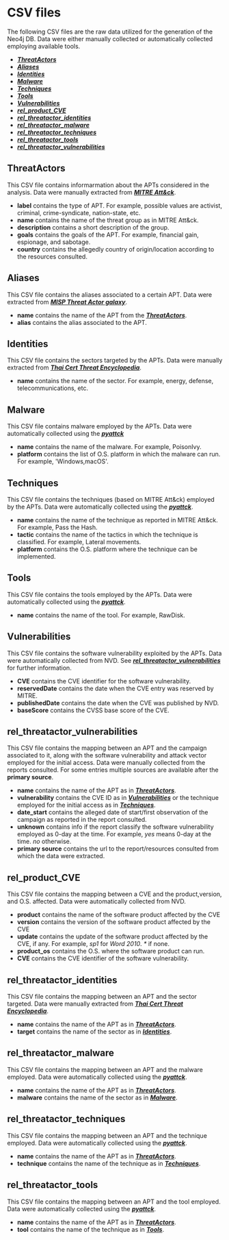 # CSV files

The following CSV files are the raw data utilized for the generation of the Neo4j DB. Data were either manually collected or automatically collected employing available tools.
- [***ThreatActors***](#ThreatActors)
- [***Aliases***](#Aliases)
- [***Identities***](#Identities)
- [***Malware***](#Malware)
- [***Techniques***](#Techniques)
- [***Tools***](#Tools)
- [***Vulnerabilities***](#Vulnerabilities)
- [***rel_product_CVE***](#rel_product_CVE)
- [***rel_threatactor_identities***](#rel_threatactor_identities)
- [***rel_threatactor_malware***](#rel_threatactor_malware)
- [***rel_threatactor_techniques***](#rel_threatactor_techniques)
- [***rel_threatactor_tools***](#rel_threatactor_tools)
- [***rel_threatactor_vulnerabilities***](#rel_threatactor_vulnerabilities)

## ThreatActors
This CSV file contains informarmation about the APTs considered in the analysis. Data were manually extracted from [***MITRE Att\&ck***](https://attack.mitre.org/).
- **label** contains the type of APT. For example, possible values are activist, criminal, crime-syndicate, nation-state, etc.
- **name** contains the name of the threat group as in MITRE Att&ck.
- **description** contains a short description of the group.
- **goals** contains the goals of the APT. For example, financial gain, espionage, and sabotage.
- **country** contains the allegedly country of origin/location according to the resources consulted.

## Aliases
This CSV file contains the aliases associated to a certain APT. Data were extracted from [***MISP Threat Actor galaxy***](https://www.misp-project.org/galaxy.html#_threat_actor).
- **name** contains the name of the APT from the [***ThreatActors***](#ThreatActors).
- **alias** contains the alias associated to the APT.

## Identities
This CSV file contains the sectors targeted by the APTs. Data were manually extracted from [***Thai Cert Threat Encyclopedia***](https://www.thaicert.or.th/downloads/files/A_Threat_Actor_Encyclopedia.pdf).
- **name** contains the name of the sector. For example, energy, defense, telecommunications, etc.

## Malware
This CSV file contains malware employed by the APTs. Data were automatically collected using the [***pyattck***](https://github.com/swimlane/pyattck)
- **name** contains the name of the malware. For example, PoisonIvy.
- **platform** contains the list of O.S. platform in which the malware can run. For example, 'Windows,macOS'.

## Techniques
This CSV file contains the techniques (based on MITRE Att\&ck) employed by the APTs. Data were automatically collected using the [***pyattck***](https://github.com/swimlane/pyattck).
- **name** contains the name of the technique as reported in MITRE Att\&ck. For example, Pass the Hash.
- **tactic** contains the name of the tactics in which the technique is classified. For example, Lateral movements.
- **platform** contains the O.S. platform where the technique can be implemented.

## Tools
This CSV file contains the tools employed by the APTs. Data were automatically collected using the [***pyattck***](https://github.com/swimlane/pyattck).
- **name** contains the name of the tool. For example, RawDisk.

## Vulnerabilities
This CSV file contains the software vulnerability exploited by the APTs. Data were automatically collected from NVD. See [***rel_threatactor_vulnerabilities***](#rel_threatactor_vulnerabilities) for further information.
- **CVE** contains the CVE identifier for the software vulnerability.
- **reservedDate** contains the date when the CVE entry was reserved by MITRE.
- **publishedDate** contains the date when the CVE was published by NVD.
- **baseScore** contains the CVSS base score of the CVE.

## rel_threatactor_vulnerabilities
This CSV file contains the mapping between an APT and the campaign associated to it, along with the software vulnerability and attack vector employed for the initial access. Data were manually collected from the reports consulted.
For some entries multiple sources are available after the **primary source**.
- **name** contains the name of the APT as in [***ThreatActors***](#ThreatActors).
- **vulnerability** contains the CVE ID as in [***Vulnerabilities***](#Vulnerabilities) or the technique employed for the initial access as in [***Techniques***](#Techniques).
- **date_start** contains the alleged date of start/first observation of the campaign as reported in the report consulted.
- **unknown** contains info if the report classify the software vulnerability employed as 0-day at the time. For example, *yes* means 0-day at the time. *no* otherwise.
- **primary source** contains the url to the report/resources consulted from which the data were extracted.

## rel_product_CVE
This CSV file contains the mapping between a CVE and the product,version, and O.S. affected. Data were automatically collected from NVD.
- **product** contains the name of the software product affected by the CVE
- **version** contains the version of the software product affected by the CVE
- **update** contains the update of the software product affected by the CVE, if any. For example, *sp1* for *Word 2010*. *\** if none.
- **product_os** contains the O.S. where the software product can run.
- **CVE** contains the CVE identifier of the software vulnerability.

## rel_threatactor_identities
This CSV file contains the mapping between an APT and the sector targeted. Data were manually extracted from [***Thai Cert Threat Encyclopedia***](https://www.thaicert.or.th/downloads/files/A_Threat_Actor_Encyclopedia.pdf).
- **name** contains the name of the APT as in [***ThreatActors***](#ThreatActors).
- **target** contains the name of the sector as in [***Identities***](#Identities).

## rel_threatactor_malware
This CSV file contains the mapping between an APT and the malware employed. Data were automatically collected using the [***pyattck***](https://github.com/swimlane/pyattck).
- **name** contains the name of the APT as in [***ThreatActors***](#ThreatActors).
- **malware** contains the name of the sector as in [***Malware***](#Malware).

## rel_threatactor_techniques
This CSV file contains the mapping between an APT and the technique employed. Data were automatically collected using the [***pyattck***](https://github.com/swimlane/pyattck).
- **name** contains the name of the APT as in [***ThreatActors***](#ThreatActors).
- **technique** contains the name of the technique as in [***Techniques***](#Techniques).

## rel_threatactor_tools
This CSV file contains the mapping between an APT and the tool employed. Data were automatically collected using the [***pyattck***](https://github.com/swimlane/pyattck).
- **name** contains the name of the APT as in [***ThreatActors***](#ThreatActors).
- **tool** contains the name of the technique as in [***Tools***](#Tools).